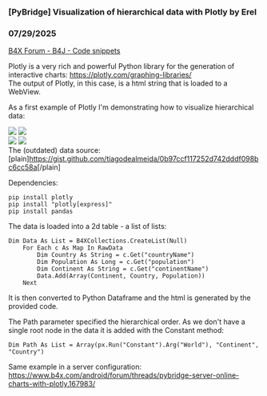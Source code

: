 ### [PyBridge] Visualization of hierarchical data with Plotly by Erel
### 07/29/2025
[B4X Forum - B4J - Code snippets](https://www.b4x.com/android/forum/threads/167965/)

Plotly is a very rich and powerful Python library for the generation of interactive charts: <https://plotly.com/graphing-libraries/>  
The output of Plotly, in this case, is a html string that is loaded to a WebView.  
  
As a first example of Plotly I'm demonstrating how to visualize hierarchical data:  
  
![](https://www.b4x.com/android/forum/attachments/165617) ![](https://www.b4x.com/android/forum/attachments/165618)  
![](https://www.b4x.com/android/forum/attachments/165619) ![](https://www.b4x.com/android/forum/attachments/1753700668586-png.165625/)  
The (outdated) data source: [plain]<https://gist.github.com/tiagodealmeida/0b97ccf117252d742dddf098bc6cc58a>[/plain]  
  
Dependencies:  

```B4X
pip install plotly  
pip install "plotly[express]"  
pip install pandas
```

  
The data is loaded into a 2d table - a list of lists:  

```B4X
Dim Data As List = B4XCollections.CreateList(Null)  
    For Each c As Map In RawData  
        Dim Country As String = c.Get("countryName")  
        Dim Population As Long = c.Get("population")  
        Dim Continent As String = c.Get("continentName")  
        Data.Add(Array(Continent, Country, Population))  
    Next
```

  
It is then converted to Python Dataframe and the html is generated by the provided code.  
  
The Path parameter specified the hierarchical order. As we don't have a single root node in the data it is added with the Constant method:  

```B4X
Dim Path As List = Array(px.Run("Constant").Arg("World"), "Continent", "Country")
```

  
  
Same example in a server configuration: <https://www.b4x.com/android/forum/threads/pybridge-server-online-charts-with-plotly.167983/>